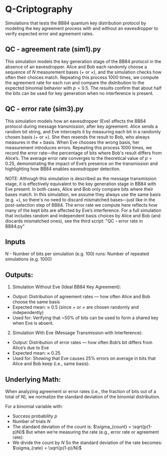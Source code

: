 # Q-Criptography
Simulations that tests the BB84 quantum key distribution protocol by modeling the key agreement process with and without an eavesdropper to verify expected error and agreement rates.
## QC - agreement rate (sim1).py
This simulation models the key generation stage of the BB84 protocol in the absence of an eavesdropper. Alice and Bob each randomly choose a sequence of $N$ measurement bases (+ or ×), and the simulation checks how often their choices match. Repeating this process 1000 times, we compute the agreement rate for each run and compare the distribution to the expected binomial behavior with $p=0.5$. The results confirm that about half the bits can be used for key generation when no interference is present.
## QC - error rate (sim3).py
This simulation models how an eavesdropper (Eve) affects the BB84 protocol during message transmission, after key agreement. Alice sends a random bit string, and Eve intercepts it by measuring each bit in a randomly chosen basis (+ or ×). She then resends the result to Bob, who always measures in the + basis. When Eve chooses the wrong basis, her measurement introduces errors. Repeating this process 1000 times, we record the error rate—the percentage of bits where Bob's result differs from Alice’s. The average error rate converges to the theoretical value of $p=0.25$, demonstrating the impact of Eve’s presence on the transmission and highlighting how BB84 enables eavesdropper detection.

NOTE: Although this simulation is described as the message transmission stage, it is effectively equivalent to the key generation stage in BB84 with Eve present. In both cases, Alice and Bob only compare bits where their bases match. In this simulation, we assume they always use the same basis (e.g. +), so there's no need to discard mismatched bases—just like in the post-selection step of BB84. The error rate we compute here reflects how many of the kept bits are affected by Eve’s interference.
For a full simulation that includes random and independent basis choices by Alice and Bob (and discards mismatched ones), see the third script: "QC - error rate in BB84.py"

## Inputs
N - Number of bits per simulation (e.g. 100)
runs: Number of repeated simulations (e.g. 1000)

## Outputs:
1)  Simulation Without Eve (Ideal BB84 Key Agreement):
* Output: Distribution of agreement rates — how often Alice and Bob choose the same basis
* Expected mean: ≈ 0.5 (since + or × are chosen randomly and independently)
* Used for: Verifying that ~50% of bits can be used to form a shared key when Eve is absent.
2)   Simulation With Eve (Message Transmission with Interference):
* Output: Distribution of error rates — how often Bob’s bit differs from Alice’s due to Eve
* Expected mean: ≈ 0.25
* Used for: Showing that Eve causes 25% errors on average in bits that Alice and Bob keep (i.e., same basis).

## Underlying Math:
When analyzing agreement or error rates (i.e., the fraction of bits out of a total of $N$), we normalize the standard deviation of the binomial distribution.

For a binomial variable with:
* Success probability $p$
* Number of trials $N$
* The standard deviation of the count is: $\sigma_{count} = \sqrt{p(1-p)N}$
But when we’re measuring the rate (e.g., error rate or agreement rate):
* We divide the count by $N$
So the standard deviation of the rate becomes:  $\sigma_{rate} = \sqrt{p(1-p)/N}$
